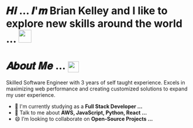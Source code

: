 

# 𝑯𝒊 ... 𝑰'𝒎 Brian Kelley and I like to explore new skills around the world ... <img src="https://user-images.githubusercontent.com/106914208/213784696-b80e8b33-736a-476e-9e30-c9ec6dbcb6ea.gif" width="35" />





#  𝑨𝒃𝒐𝒖𝒕 𝑴𝒆 ... <img align="center" src="https://user-images.githubusercontent.com/106914208/213806625-795bf34c-ff4c-47ec-a094-c2b538209d9e.gif" width="30" />
Skilled Software Engineer with 3 years of self taught experience. Excels in maximizing web performance and creating customized solutions to expand my user experience.
- 🏦 I'm currently studying as a **Full Stack Developer ...**
- 💬 Talk to me about **AWS, JavaScript, Python, React ...**
- 😄 I’m looking to collaborate on **Open-Source Projects ...**

